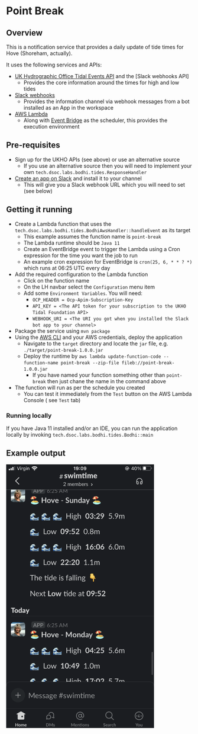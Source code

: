 # Point Break

## Overview

This is a notification service that provides a daily update of tide times for Hove (Shoreham,
actually).

It uses the following services and APIs:

* [UK Hydrographic Office Tidal Events API](https://admiraltyapi.portal.azure-api.net/docs/services/uk-tidal-api-foundation)
  and the [Slack webhooks API]
    * Provides the core information around the times for high and low tides
* [Slack webhooks](https://api.slack.com/messaging/webhooks)
    * Provides the information channel via webhook messages from a bot installed as an App in the
      workspace
* [AWS Lambda](https://aws.amazon.com/lambda/)
    * Along with [Event Bridge](https://aws.amazon.com/eventbridge/) as the scheduler, this provides
      the execution environment

## Pre-requisites

* Sign up for the UKHO APIs (see above) or use an alternative source
    * If you use an alternative source then you will need to implement your
      own ````tech.dsoc.labs.bodhi.tides.ResponseHandler````
* [Create an app on Slack](https://api.slack.com/authentication/basics#creating) and install it to
  your channel
    * This will give you a Slack webhook URL which you will need to set (see below)

## Getting it running

* Create a Lambda function that uses
  the ````tech.dsoc.labs.bodhi.tides.BodhiAwsHandler::handleEvent```` as its target
    * This example assumes the function name is ````point-break````
    * The Lambda runtime should be ````Java 11````
    * Create an EventBridge event to trigger the Lambda using a Cron expression for the time you
      want the job to run
    * An example cron expression for EventBridge is ````cron(25, 6, * * ? *)```` which runs at 06:25
      UTC every day
* Add the required configuration to the Lambda function
    * Click on the function name
    * On the LH navbar select the ````Configuration```` menu item
    * Add some ````Environment Variables````. You will need:
        * ````OCP_HEADER = Ocp-Apim-Subscription-Key````
        * ````API_KEY = <The API token for your subscription to the UKHO Tidal Foundation API>````
        * ````WEBHOOK_URI = <The URI you got when you installed the Slack bot app to your channel>````
* Package the service using ````mvn package````
* Using the [AWS CLI](https://aws.amazon.com/cli/) and your AWS credentials, deploy the application
    * Navigate to the ````target```` directory and locate the ````jar```` file,
      e.g. ````./target/point-break-1.0.0.jar````
    * Deploy the runtime
      by ````aws lambda update-function-code --function-name point-break --zip-file fileb://point-break-1.0.0.jar````
        * If you have named your function something other than ````point-break```` then just chane
          the name in the command above
* The function will run as per the schedule you created
    * You can test it immediately from the ````Test```` button on the AWS Lambda Console (
      see ````Test```` tab)

### Running locally

If you have Java 11 installed and/or an IDE, you can run the application locally by
invoking ````tech.dsoc.labs.bodhi.tides.Bodhi::main````

## Example output

<img src="./docs/example.jpeg" width="400" alt="Screenshot of Slack channel with tide details notification" title="Example notifications"/>